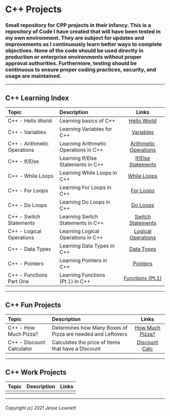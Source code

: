 # C++ Projects
### Small repository for CPP projects in their infancy. This is a repository of Code I have created that will have been tested in my own environment. They are subject for updates and improvements as I continuously learn better ways to complete objectives. None of the code should be used directly in production or enterprise environments without proper approval authorities. Furthermore, testing should be continuous to ensure proper coding practices, security, and usage are maintained. 
---
## C++ Learning Index

| Topic                     | Description                         | Links                                                                                                                                  |
|:--------------------------|:------------------------------------|:--------------------------------------------------------------------------------------------------------------------------------------:|
|C++ - Hello World          |Learning basics of C++               |[Hello World](https://github.com/CyberThulhu22/CPP-Projects/blob/main/1_Practice_CPP/_CPP_LEARNING__Hello_World.cpp)                    |
|C++ - Variables            |Learning Variables for C++           |[Variables](https://github.com/CyberThulhu22/CPP-Projects/blob/main/1_Practice_CPP/_CPP_LEARNING__Variables.cpp)                        |
|C++ - Arithmetic Operations|Learning Arithmetic Operations in C++|[Arithmetic Operations](https://github.com/CyberThulhu22/CPP-Projects/blob/main/1_Practice_CPP/_CPP_LEARNING__Arithmetic_Operations.cpp)|
|C++ - If/Else              |Learning If/Else Statements in C++   |[If/Else Statements](https://github.com/CyberThulhu22/CPP-Projects/blob/main/1_Practice_CPP/_CPP_LEARNING__IF_ELSE_SYNTAX.cpp)          |
|C++ - While Loops          |Learning While Loops in C++          |[While Loops](https://github.com/CyberThulhu22/CPP-Projects/blob/main/1_Practice_CPP/_CPP_LEARNING__While_Loops.cpp)                    |
|C++ - For Loops            |Learning For Loops in C++            |[For Loops](https://github.com/CyberThulhu22/CPP-Projects/blob/main/1_Practice_CPP/_CPP_LEARNING__For_Loops.cpp)                        |
|C++ - Do Loops             |Learning Do Loops in C++             |[Do Loops](https://github.com/CyberThulhu22/CPP-Projects/blob/main/1_Practice_CPP/_CPP_LEARNING__Do_Loops.cpp)                          |
|C++ - Switch Statements    |Learning Switch Statements in C++    |[Switch Statements](https://github.com/CyberThulhu22/CPP-Projects/blob/main/1_Practice_CPP/_CPP_LEARNING__Switch_Operations.cpp)        |
|C++ - Logical Operations   |Learning Logical Operations in C++   |[Logical Operations](https://github.com/CyberThulhu22/CPP-Projects/blob/main/1_Practice_CPP/_CPP_LEARNING__Logical_Operators.cpp)       |
|C++ - Data Types           |Learning Data Types in C++           |[Data Types](https://github.com/CyberThulhu22/CPP-Projects/blob/main/1_Practice_CPP/_CPP_LEARNING__Data_Types.cpp)                      |
|C++ - Pointers             |Learning Pointers in C++             |[Pointers](https://github.com/CyberThulhu22/CPP-Projects/blob/main/1_Practice_CPP/_CPP_LEARNING__Pointers.cpp)                          |
|C++ - Functions Part One   |Learning Functions (Pt.1) in C++     |[Functions (Pt.1)](https://github.com/CyberThulhu22/CPP-Projects/blob/main/1_Practice_CPP/_CPP_LEARNING__Functions_Part_1.cpp)          |
---

## C++ Fun Projects

| Topic                   | Description                                               | Links                                                                                                           |
|:------------------------|:----------------------------------------------------------|:---------------------------------------------------------------------------------------------------------------:|
|C++ - How Much Pizza?    |Determines how Many Boxes of Pizza are needed and Leftovers|[How Much Pizza?](https://github.com/CyberThulhu22/CPP-Projects/blob/main/2_Fun_CPP/_CPP_FUN__How_Much_Pizza.cpp)|
|C++ - Discount Calculator|Calculates the price of Items that have a Discount         |[Discount Calc](https://github.com/CyberThulhu22/CPP-Projects/blob/main/2_Fun_CPP/_CPP_FUN__Discount_Calc.cpp)   |
---

## C++ Work Projects

| Topic | Description | Links |
|:------|:------------|:-----:|
|       |             |       |
---
###### Copyright (c) 2021 Jesse Leverett